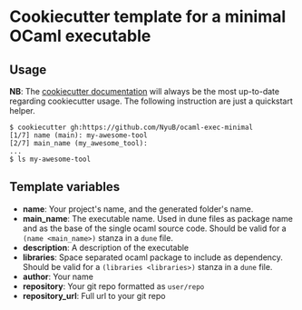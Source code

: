 # Cookiecutter template for a minimal OCaml executable

## Usage

**NB**: The [cookiecutter documentation](https://cookiecutter.readthedocs.io/en/stable/usage.html) will always be the most up-to-date regarding cookiecutter usage. The following instruction are just a quickstart helper.

```console
$ cookiecutter gh:https://github.com/NyuB/ocaml-exec-minimal
[1/7] name (main): my-awesome-tool
[2/7] main_name (my_awesome_tool):
...
$ ls my-awesome-tool
```

## Template variables

- **name**: Your project's name, and the generated folder's name.
- **main_name**: The executable name. Used in dune files as package name and as the base of the single ocaml source code. Should be valid for a `(name <main_name>)` stanza in a `dune` file.
- **description**: A description of the executable
- **libraries**: Space separated ocaml package to include as dependency. Should be valid for a `(libraries <libraries>)` stanza in a `dune` file.
- **author**: Your name
- **repository**: Your git repo formatted as `user/repo`
- **repository_url**: Full url to your git repo


